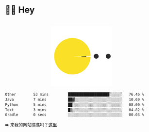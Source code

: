 
# 👋🏻 Hey
<div align="center">
	<br>
	<img src="https://raw.githubusercontent.com/Aniket965/Aniket965/master/pacman.svg?sanitize=true" width="200" height="200">
	<br>
</div>

<!--START_SECTION:waka-->

```txt
Other        53 mins         ███████████████████░░░░░░   76.46 %
Java         7 mins          ██▓░░░░░░░░░░░░░░░░░░░░░░   10.69 %
Python       5 mins          ██░░░░░░░░░░░░░░░░░░░░░░░   08.00 %
Text         3 mins          █▒░░░░░░░░░░░░░░░░░░░░░░░   04.82 %
Gradle       0 secs          ░░░░░░░░░░░░░░░░░░░░░░░░░   00.03 %
```

<!--END_SECTION:waka-->

 ➡️  来我的网站瞧瞧吗？[这里](https://www.shaolongfei.com)
